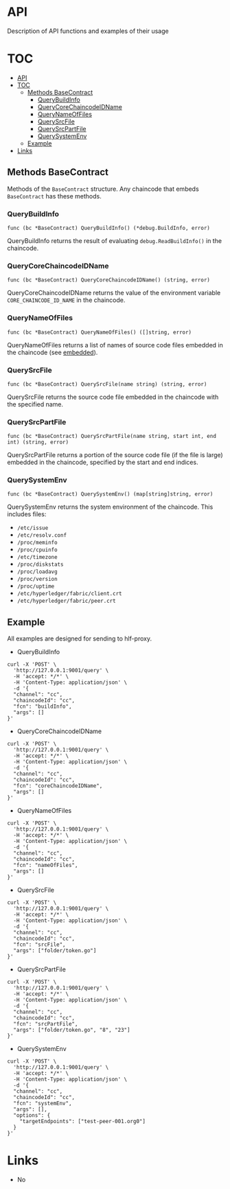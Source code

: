 # API

Description of API functions and examples of their usage

# TOC

- [API](#api)
- [TOC](#toc)
  - [Methods BaseContract](#methods-basecontract)
    - [QueryBuildInfo](#querybuildinfo)
    - [QueryCoreChaincodeIDName](#querycorechaincodeidname)
    - [QueryNameOfFiles](#querynameoffiles)
    - [QuerySrcFile](#querysrcfile)
    - [QuerySrcPartFile](#querysrcpartfile)
    - [QuerySystemEnv](#querysystemenv)
  - [Example](#example)
- [Links](#links)

## Methods BaseContract

Methods of the `BaseContract` structure. Any chaincode that embeds `BaseContract` has these methods.

### QueryBuildInfo

```
func (bc *BaseContract) QueryBuildInfo() (*debug.BuildInfo, error)
```

QueryBuildInfo returns the result of evaluating `debug.ReadBuildInfo()` in the chaincode.

### QueryCoreChaincodeIDName

```
func (bc *BaseContract) QueryCoreChaincodeIDName() (string, error)
```

QueryCoreChaincodeIDName returns the value of the environment variable `CORE_CHAINCODE_ID_NAME` in the chaincode.

### QueryNameOfFiles

```
func (bc *BaseContract) QueryNameOfFiles() ([]string, error)
```

QueryNameOfFiles returns a list of names of source code files embedded in the chaincode (see [embedded](embed.md)).

### QuerySrcFile

```
func (bc *BaseContract) QuerySrcFile(name string) (string, error)
```

QuerySrcFile returns the source code file embedded in the chaincode with the specified name.

### QuerySrcPartFile

```
func (bc *BaseContract) QuerySrcPartFile(name string, start int, end int) (string, error)
```

QuerySrcPartFile returns a portion of the source code file (if the file is large) embedded in the chaincode, specified by the start and end indices.

### QuerySystemEnv

```
func (bc *BaseContract) QuerySystemEnv() (map[string]string, error)
```

QuerySystemEnv returns the system environment of the chaincode. This includes files:
- `/etc/issue`
- `/etc/resolv.conf`
- `/proc/meminfo`
- `/proc/cpuinfo`
- `/etc/timezone`
- `/proc/diskstats`
- `/proc/loadavg`
- `/proc/version`
- `/proc/uptime`
- `/etc/hyperledger/fabric/client.crt`
- `/etc/hyperledger/fabric/peer.crt`

## Example

All examples are designed for sending to hlf-proxy.

- QueryBuildInfo
```shell
curl -X 'POST' \
  'http://127.0.0.1:9001/query' \
  -H 'accept: */*' \
  -H 'Content-Type: application/json' \
  -d '{
  "channel": "cc",
  "chaincodeId": "cc",
  "fcn": "buildInfo",
  "args": []
}'
```

- QueryCoreChaincodeIDName
```shell
curl -X 'POST' \
  'http://127.0.0.1:9001/query' \
  -H 'accept: */*' \
  -H 'Content-Type: application/json' \
  -d '{
  "channel": "cc",
  "chaincodeId": "cc",
  "fcn": "coreChaincodeIDName",
  "args": []
}'
```

- QueryNameOfFiles
```shell
curl -X 'POST' \
  'http://127.0.0.1:9001/query' \
  -H 'accept: */*' \
  -H 'Content-Type: application/json' \
  -d '{
  "channel": "cc",
  "chaincodeId": "cc",
  "fcn": "nameOfFiles",
  "args": []
}'
```

- QuerySrcFile
```shell
curl -X 'POST' \
  'http://127.0.0.1:9001/query' \
  -H 'accept: */*' \
  -H 'Content-Type: application/json' \
  -d '{
  "channel": "cc",
  "chaincodeId": "cc",
  "fcn": "srcFile",
  "args": ["folder/token.go"]
}'
```

- QuerySrcPartFile
```shell
curl -X 'POST' \
  'http://127.0.0.1:9001/query' \
  -H 'accept: */*' \
  -H 'Content-Type: application/json' \
  -d '{
  "channel": "cc",
  "chaincodeId": "cc",
  "fcn": "srcPartFile",
  "args": ["folder/token.go", "8", "23"]
}'
```

- QuerySystemEnv
```shell
curl -X 'POST' \
  'http://127.0.0.1:9001/query' \
  -H 'accept: */*' \
  -H 'Content-Type: application/json' \
  -d '{
  "channel": "cc",
  "chaincodeId": "cc",
  "fcn": "systemEnv",
  "args": [],
  "options": {
    "targetEndpoints": ["test-peer-001.org0"]
  }
}'
```

# Links

* No